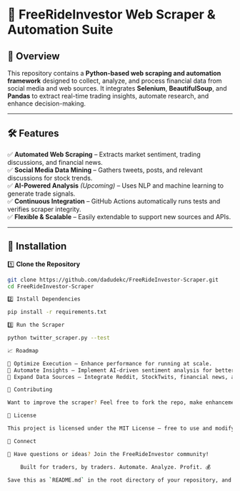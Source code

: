 # 🚀 FreeRideInvestor Web Scraper & Automation Suite  

## 📌 Overview  
This repository contains a **Python-based web scraping and automation framework** designed to collect, analyze, and process financial data from social media and web sources. It integrates **Selenium**, **BeautifulSoup**, and **Pandas** to extract real-time trading insights, automate research, and enhance decision-making.  

---

## 🛠 Features  
✅ **Automated Web Scraping** – Extracts market sentiment, trading discussions, and financial news.  
✅ **Social Media Data Mining** – Gathers tweets, posts, and relevant discussions for stock trends.  
✅ **AI-Powered Analysis** *(Upcoming)* – Uses NLP and machine learning to generate trade signals.  
✅ **Continuous Integration** – GitHub Actions automatically runs tests and verifies scraper integrity.  
✅ **Flexible & Scalable** – Easily extendable to support new sources and APIs.  

---

## 🔧 Installation  

1️⃣ **Clone the Repository**  
```sh
git clone https://github.com/dadudekc/FreeRideInvestor-Scraper.git
cd FreeRideInvestor-Scraper

2️⃣ Install Dependencies

pip install -r requirements.txt

3️⃣ Run the Scraper

python twitter_scraper.py --test

📈 Roadmap

🔹 Optimize Execution – Enhance performance for running at scale.
🔹 Automate Insights – Implement AI-driven sentiment analysis for better trading signals.
🔹 Expand Data Sources – Integrate Reddit, StockTwits, financial news, and more.

🤝 Contributing

Want to improve the scraper? Feel free to fork the repo, make enhancements, and submit a pull request!

📜 License

This project is licensed under the MIT License – free to use and modify.

🔗 Connect

💬 Have questions or ideas? Join the FreeRideInvestor community!

	Built for traders, by traders. Automate. Analyze. Profit. 💰

Save this as `README.md` in the root directory of your repository, and you’re set. 🚀
